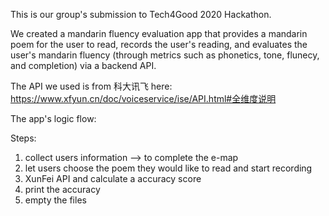 This is our group's submission to Tech4Good 2020 Hackathon.

We created a mandarin fluency evaluation app that provides a mandarin poem for the user to read, records the user's reading, and evaluates the user's mandarin fluency (through metrics such as phonetics, tone, flunecy, and completion) via a backend API.

The API we used is from 科大讯飞 here: https://www.xfyun.cn/doc/voiceservice/ise/API.html#全维度说明

The app's logic flow:

Steps:
  1. collect users information --> to complete the e-map
  2. let users choose the poem they would like to read and start recording
  3. XunFei API and calculate a accuracy score
  4. print the accuracy
  5. empty the files
